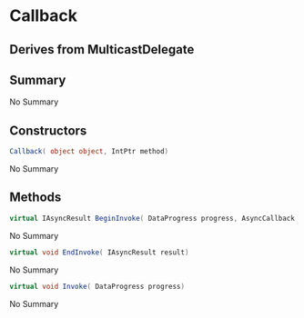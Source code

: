 # Callback

## Derives from MulticastDelegate

## Summary

No Summary
## Constructors

```c#
Callback( object object, IntPtr method) 
```
No Summary
## Methods

```c#
virtual IAsyncResult BeginInvoke( DataProgress progress, AsyncCallback callback, object object) 
```
No Summary
```c#
virtual void EndInvoke( IAsyncResult result) 
```
No Summary
```c#
virtual void Invoke( DataProgress progress) 
```
No Summary
